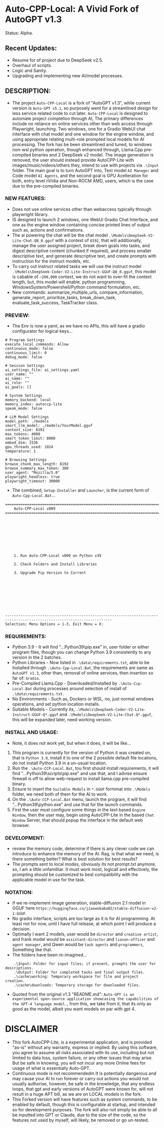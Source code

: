 # Auto-CPP-Local: A Vivid Fork of AutoGPT v1.3
Status: Alpha.

## Recent Updates:
- Resume for of project due to DeepSeek v2.5.
- Overhaul of scripts.
- Logic and Sanity.
- Upgrading and implementing new AI/model processes.

## DESCRIPTION:
- The project `Auto-CPP-Local` is a fork of "AutoGPT v1.3", while current version is `Auto-GPT v5.1`, so purposely went for a streamlined design for less service related code to cut later. `Auto-CPP-Local` is designed to automate project completion through AI, The primary differences include no reliance on online services other than web access through Playwright, launching. Two windows, one for a Gradio WebUI chat interface with chat model and one window for the engine window, and using appropriate relating multi-role prompted local models for AI processing. The fork has be been streamlined and tuned, to windows non-wsl python operation, though enhanced through, Llama.Cpp pre-compiled binaries and 2 DeepSeek v2 model. The image generation is removed, the user should instead provide AutoCPP-Lite with images/music/videos/others they, intend to use with projects via `.\Input` folder. The main goal is to turn AutoGPT into, Text model `AI Manager` and Code model `AI Agents`, and the second goal is GPU Acelleration for both, entry level nVidia and Non-ROCM AMD, users, which is the case due to the pre-compiled binaries. 

### NEW FEATURES:
- Does not use online services other than webaccess typically through playwright library. 
- IS designed to launch 2 windows, one WebUi Gradio Chat Interface, and one as the engine window containing concise printed lines of output such as, actions and confirmations.
- The ai powering the chat will be the chat model `.\Models\DeepSeek-V2-Lite-Chat.Q8_0.gguf` with a context of `8192`, that will additionally, manage the user assigned project, break down goals into tasks, and digest descriptive content (chunked if required), and process smaller descriptive text, and generate descriptive text, and create prompts with instruction for the instruct models, etc.
- To carry out instruct related tasks we will use the instruct model `.\Models\DeepSeek-Coder-V2-Lite-Instruct-GGUF-Q8_0.gguf`, this model is cabable of `~200,000` context, we do not want to over-fit the context length, but, this model will enable. python programming, WindowsSystem/Powershell/Python command formulation, etc. 
- New commands: summarize_multiple_urls, compare_information, generate_report, prioritize_tasks, break_down_task, evaluate_task_success, TaskTracker class.

### PREVIEW:
- The Env is now a yaml, as we have no APIs, this will have a gradio configurator for logical keys...
```
# Program Settings
execute_local_commands: Allow
continuous_mode: false
continuous_limit: 0
debug_mode: false

# Session Settings
ai_settings_file: ai_settings.yaml
user_name: ""
ai_name: ""
ai_role: ""
ai_goals: []

# System Settings
memory_backend: local
memory_index: autoccp-lite
speak_mode: false

# LLM Model Settings
model_path: ./models
smart_llm_model: ./models/YourModel.gguf
context_size: 8192
max_tokens: 4000
smart_token_limit: 8000
embed_dim: 1536
gpu_threads_used: 1024
temperature: 1

# Browsing Settings
browse_chunk_max_length: 8192
browse_summary_max_token: 300
user_agent: "Mozilla/5.0"
playwright_headless: true
playwright_timeout: 30000
```
- The combined, `Setup-Installer` and `Launcher`, is the current form of `Auto-Cpp-Local.Bat`...
```
=======================================================================================================================
    Auto-CPP-Local v009
=======================================================================================================================









    1. Run Auto-CPP-Local v009 on Python v39

    2. Check Folders and Install Libraries

    3. Upgrade Pip Version to Current









-----------------------------------------------------------------------------------------------------------------------
Selection; Menu Options = 1-3, Exit Menu = X:

```

### REQUIREMENTS:
- Python 3.9 - It will find "...Python39\pip.exe" in, user folder or either program files, though you can change Python 3.9 consistently to any version in the 2 batches.
- Python Libraries - Now listed in `.\data\requirements.txt`, able to be Installed through `.\Auto-Cpp-Local.Bat`, the requirements are same as `AutoGPT v1.3`, other than, removal of online services, then insertion so far of: `Gradio`. 
- Pre-Compiled Llama.Cpp - Downloaded/Installed by `.\Auto-Ccp-Local.Bat` during processes around selection of install of `.\data\requirements.txt`.
- No Environments - Such as, Dockers or WSL, no, just normal windows operations, and set python location installs.
- Suitable Models - Currently its, `.\Models\DeepSeek-Coder-V2-Lite-Instruct-GGUF-Q*.gguf` and `.\Models\DeepSeek-V2-Lite-Chat.Q*.gguf`, this will be expanded later, need working version.


### INSTALL AND USAGE:
- Note, it does not work yet, but when it does, it will be like...
1. This program is currently for the version of Python it was created on, that is `Python 3.9`, install it to one of the 2 possible default file locations, do not install Python 3.9 in a un-usual location.  
2. Run the `.\Auto-CCP-Local.Bat`, tou first should install requirements, it will find "...Python39\scripts\pip.exe" and use that, and I advise ensure firewall is off to allow web-request to install llama.cpp pre-compiled binary.
3. Ensure to insert the `Suitable Models` in `*.GGUF` formmat into `.\Models` folder, we need both of them for the AI to work.
4. On the `.\Auto-CCP-Local.Bat` menu, launch the program, it will find "...Python39\python.exe" and use that for the launch commands.
4. First the user must configure some things in the text based `Engine Window`, then the user may, begin using AutoCPP-Lite in the based `Chat Window` Server, that should popup the interface in the default web browser.

### DEVELOPMENT:
- review the memory code, determine if there is any clever code we can introduce to enhance the memory of the AI. Rag, is that what we need, is there something better? What is best solution for best results?
- The prompts sent to local modes, obviously its not prompt.txt anymore, so, I am a little unfamilliar. It must work most, logicall and effectively, the prompting should be customized to best compatibility with the applicable model in use for the task. 

### NOTATION:
- If we re-implement image generation, stable-diffusion 2.1 model in GGUF here `https://huggingface.co/jiaowobaba02/stable-diffusion-v2-1-GGUF`.
- No gradio interface, scripts are too large as it is for AI programming. At least not for now, until I have full release, at which point I will produce a decision.
- Optimally I want 2 models, user would be `director` and `creative artist`, and frank model would be `assistant-director` and `liason-officer` and `agent manager`, and Qwen would be `task agents` and `programmers`, Something like that.
- The folders have been re-imagined...
```
    .\Input: Folder for input files; if present, prompts the user for descriptions.
    .\Output: Folder for completed tasks and final output files.
    .\cache\working: Temporary workspace for file and project creation.
    .\cache\downloads: Temporary storage for downloaded files.
```
- Quoted from the original v1.3 "README.md": `Auto-GPT is an experimental open-source application showcasing the capabilities of the GPT-4 language model.`, from this, we take from it, that its only as good as the model, albeit you want models on par with gpt 4.


# DISCLAIMER
- This fork AutoCPP-Lite, is a experimental application, and is provided "as-is" without any warranty, express or implied. By using this software, you agree to assume all risks associated with its use, including but not limited to data loss, system failure, or any other issues that may arise. But be safe in knowing, you will not incur any more Online fees for usage of what is essentially Auto-GPT. 
- Continuous mode is not recommendedm It is potentially dangerous and may cause your AI to run forever or carry out actions you would not usually authorise, however, be safe in the knowledge, that any endless loops, that gpt and early versions of AutoGPT were known for, will not result in a huge APT bill, as we are on LOCAL models in the fork.
- This Forked version will have features such as system commands, to be enabled by default, though this is configurable at startup, and intended so for development purposes. The fork will also not simply be able to all be inputted into GPT or Claude, due to the size of the code, so the features not used by myself, will likely, be removed or go un-tested.
